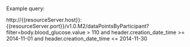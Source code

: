 Example query:

http://{{resourceServer.host}}:{{resourceServer.port}}/v1.0.M2/dataPointsByParticipant?filter=body.blood_glucose.value > 110 and header.creation_date_time >= 2014-11-01 and header.creation_date_time <= 2014-11-30


